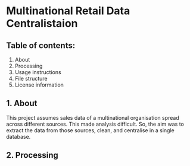 # Multinational Retail Data Centralistaion

## Table of contents:
1. About
2. Processing
3. Usage instructions
4. File structure
5. License information

## 1. About

This project assumes sales data of a multinational organisation spread across different sources. This made analysis difficult. So, the aim was to extract the data from those sources, clean, and centralise in a single database.

## 2. Processing


